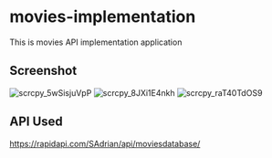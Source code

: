 # movies-implementation
This is movies API implementation application

## Screenshot
![scrcpy_5wSisjuVpP](https://github.com/Kuroshii97/movies-implementation/assets/94783323/9edd952f-6eb0-420d-b499-114bb59b9975)
![scrcpy_8JXi1E4nkh](https://github.com/Kuroshii97/movies-implementation/assets/94783323/ad68f206-7fb5-4fc3-b8af-3dfbbee72673)
![scrcpy_raT40TdOS9](https://github.com/Kuroshii97/movies-implementation/assets/94783323/93bf973a-a74f-4020-a70c-7fbf536f65d8)

## API Used 
https://rapidapi.com/SAdrian/api/moviesdatabase/
